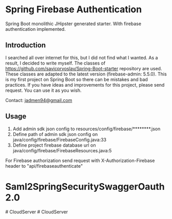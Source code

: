 # Spring Firebase Authentication
Spring Boot monolithic JHipster generated starter. With firebase authentication implemented. 

## Introduction
I searched all over internet for this, but I did not find what I wanted. As a result, I decided to write myself. The classes of https://github.com/savicprvoslav/Spring-Boot-starter repository are used. These classes are adapted to the latest version (firebase-admin: 5.5.0). This is my first project on Spring Boot so there can be mistakes and bad practices. If you have ideas and improvements for this project, please send request. You can use it as you wish. 

Contact: jadmen94@gmail.com

## Usage
1. Add admin sdk json config to resources/config/firebase/********.json
2. Define path of admin sdk json config on java/config/firebase/FirebaseConfig.java:33
3. Define project firebase database url on java/config/firebase/FirebaseResources.java:5

For Firebase authorization send request with X-Authorization-Firebase header to "api/firebaseauthenticate"




# Saml2SpringSecuritySwaggerOauth2.0
#   C l o u d S e r v e r  
 # CloudServer
